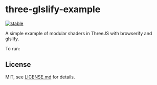 # three-glslify-example

[![stable](http://badges.github.io/stability-badges/dist/stable.svg)](http://github.com/badges/stability-badges)

A simple example of modular shaders in ThreeJS with browserify and glslify. 

To run:


## License

MIT, see [LICENSE.md](http://github.com/mattdesl/three-glslify-example/blob/master/LICENSE.md) for details.
